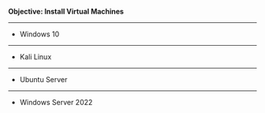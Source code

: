 <b>Objective: Install Virtual Machines</b>

<hr>

* Windows 10

<hr>
  
* Kali Linux

<hr>

* Ubuntu Server

<hr>

* Windows Server 2022
